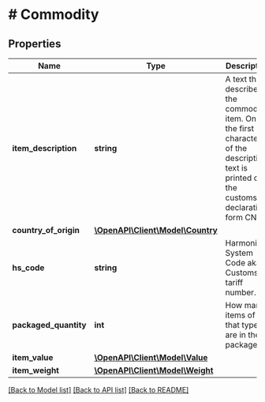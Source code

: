 # # Commodity

## Properties

Name | Type | Description | Notes
------------ | ------------- | ------------- | -------------
**item_description** | **string** | A text that describes the commodity item. Only the first 50 characters of the description text is printed on the customs declaration form CN23. |
**country_of_origin** | [**\OpenAPI\Client\Model\Country**](Country.md) |  | [optional]
**hs_code** | **string** | Harmonized System Code aka Customs tariff number. | [optional]
**packaged_quantity** | **int** | How many items of that type are in the package |
**item_value** | [**\OpenAPI\Client\Model\Value**](Value.md) |  |
**item_weight** | [**\OpenAPI\Client\Model\Weight**](Weight.md) |  |

[[Back to Model list]](../../README.md#models) [[Back to API list]](../../README.md#endpoints) [[Back to README]](../../README.md)
